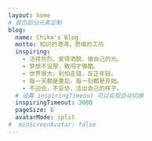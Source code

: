 ```yaml
---
layout: home
# 首页部分元素定制
blog:
  name: Chiko's Blog
  motto: 知识的港湾，思维的工坊
  inspiring:
    - 活得热烈，爱得洒脱，做自己的光。
    - 梦想不设限，敢闯才够酷。
    - 世界很大，别怕走错，反正年轻。
    - 每一天都是重启，每一刻都是开始。
    - 不迎合，不妥协，活出自己的样子。
  # 设置 inspiringTimeout 可以实现自动切换
  inspiringTimeout: 3000
  pageSize: 6
  avatarMode: split
#  minScreenAvatar: false
---
```

